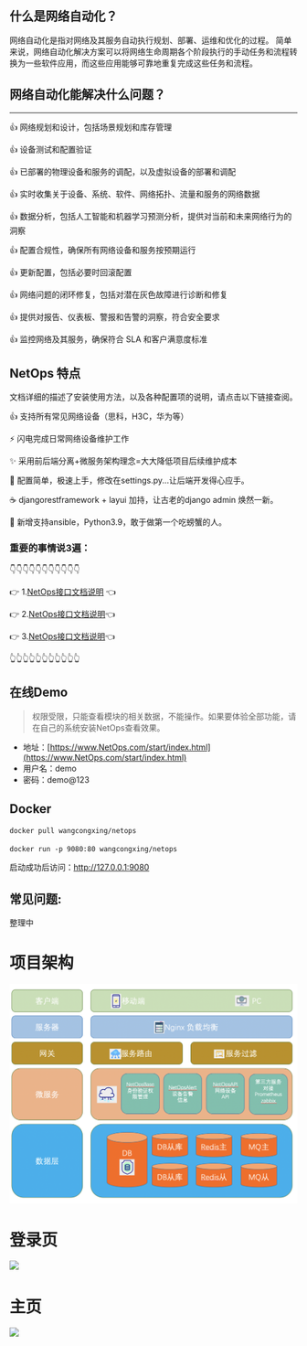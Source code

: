 ## 什么是网络自动化？
网络自动化是指对网络及其服务自动执行规划、部署、运维和优化的过程。
简单来说，网络自动化解决方案可以将网络生命周期各个阶段执行的手动任务和流程转换为一些软件应用，而这些应用能够可靠地重复完成这些任务和流程。

## 网络自动化能解决什么问题？
-----

👍 网络规划和设计，包括场景规划和库存管理

👍 设备测试和配置验证

👍 已部署的物理设备和服务的调配，以及虚拟设备的部署和调配

👍 实时收集关于设备、系统、软件、网络拓扑、流量和服务的网络数据

👍 数据分析，包括人工智能和机器学习预测分析，提供对当前和未来网络行为的洞察

👍 配置合规性，确保所有网络设备和服务按预期运行

👍 更新配置，包括必要时回滚配置

👍 网络问题的闭环修复，包括对潜在灰色故障进行诊断和修复

👍 提供对报告、仪表板、警报和告警的洞察，符合安全要求

👍 监控网络及其服务，确保符合 SLA 和客户满意度标准

## NetOps 特点
文档详细的描述了安装使用方法，以及各种配置项的说明，请点击以下链接查阅。

👍 支持所有常见网络设备（思科，H3C，华为等）

⚡️ 闪电完成日常网络设备维护工作

✨ 采用前后端分离+微服务架构理念=大大降低项目后续维护成本

🎯 配置简单，极速上手，修改在settings.py...让后端开发得心应手。

☕️ djangorestframework + layui 加持，让古老的django admin 焕然一新。

🦀 新增支持ansible，Python3.9，敢于做第一个吃螃蟹的人。
 
 ### 重要的事情说3遍：

👇👇👇👇👇👇👇👇👇👇👇

👉 1.[NetOps接口文档说明](https://www.NetOps.com/docs/index.html) 👈

👉 2.[NetOps接口文档说明](https://www.NetOps.com/docs/index.html)👈

👉 3.[NetOps接口文档说明](https://www.NetOps.com/docs/index.html)👈

👆👆👆👆👆👆👆👆👆👆👆



## 在线Demo 
> 权限受限，只能查看模块的相关数据，不能操作。如果要体验全部功能，请在自己的系统安装NetOps查看效果。

+ 地址：[https://www.NetOps.com/start/index.html](https://www.NetOps.com/start/index.html)
+ 用户名：demo
+ 密码：demo@123

## Docker
```shell
docker pull wangcongxing/netops

docker run -p 9080:80 wangcongxing/netops
```
启动成功后访问：http://127.0.0.1:9080


## 常见问题:
整理中

# 项目架构
![](https://github.com/wangcongxing/NetOpsBase/blob/main/images/netops.png)

# 登录页
![](https://github.com/#.png)

# 主页
![](https://github.com/#.png)







